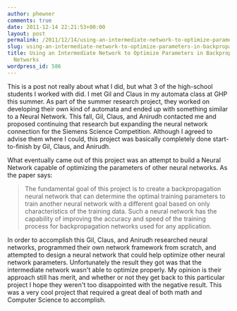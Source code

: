 ```yaml
---
author: phewner
comments: true
date: 2011-12-14 22:21:53+00:00
layout: post
permalink: /2011/12/14/using-an-intermediate-network-to-optimize-parameters-in-backpropagation-neural-networks/
slug: using-an-intermediate-network-to-optimize-parameters-in-backpropagation-neural-networks
title: Using an Intermediate Network to Optimize Parameters in Backpropagation Neural
  Networks
wordpress_id: 586
---
```


This is a post not really about what I did, but what 3 of the high-school students I worked with did.  I met Gil and Claus in my automata class at GHP this summer.  As part of the summer research project, they worked on developing their own kind of automata and ended up with something similar to a Neural Network.  This fall, Gil, Claus, and Anirudh contacted me and proposed continuing that research but expanding the neural network connection for the Siemens Science Competition.  Although I agreed to advise them where I could, this project was basically completely done start-to-finish by Gil, Claus, and Anirudh.

What eventually came out of this project was an attempt to build a Neural Network capable of optimizing the parameters of other neural networks.  As the paper says:



<blockquote>
The fundamental goal of this project is to create a backpropagation neural network that can determine the optimal training parameters to train another neural network with a different goal based on only characteristics of the training data.  Such a neural network has the capability of improving the accuracy and speed of the training process for backpropagation networks used for any application.    
</blockquote>



In order to accomplish this Gil, Claus, and Anirudh researched neural networks, programmed their own network framework from scratch, and attempted to design a neural network that could help optimize other neural network parameters.  Unfortunately the result they got was that the intermediate network wasn't able to optimize properly.  My opinion is their approach still has merit, and whether or not they get back to this particular project I hope they weren't too disappointed with the negative result.  This was a very cool project that required a great deal of both math and Computer Science to accomplish.
